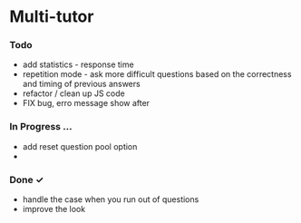 # Multi-tutor

### Todo

- add statistics - response time  
- repetition mode - ask more difficult questions based on the correctness and timing of previous answers  
- refactor / clean up JS code  
- FIX bug, erro message show after 

### In Progress ...
- add reset question pool option
- 



### Done ✓
- handle the case when you run out of questions
- improve the look
